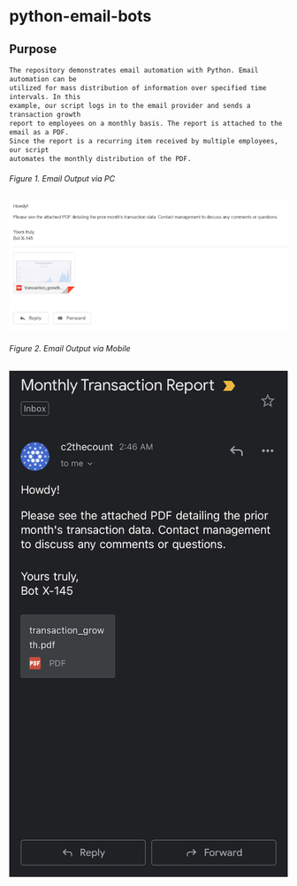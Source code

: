 # python-email-bots

## Purpose
    The repository demonstrates email automation with Python. Email automation can be 
    utilized for mass distribution of information over specified time intervals. In this 
    example, our script logs in to the email provider and sends a transaction growth 
    report to employees on a monthly basis. The report is attached to the email as a PDF. 
    Since the report is a recurring item received by multiple employees, our script 
    automates the monthly distribution of the PDF.

###### Figure 1. Email Output via PC
![PC Output](https://github.com/psilosanctum/python-email-bots/blob/main/screenshots/email_output.png)

###### Figure 2. Email Output via Mobile
![Mobile Output](https://github.com/psilosanctum/python-email-bots/blob/main/screenshots/mobile_email_output.jpeg)